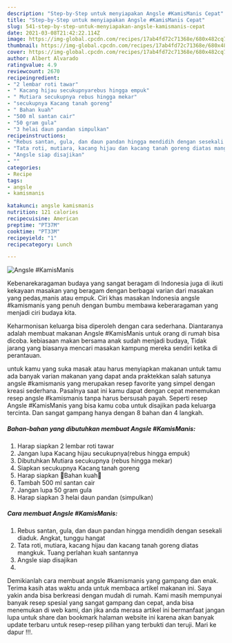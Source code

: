 ```yaml
---
description: "Step-by-Step untuk menyiapakan Angsle #KamisManis Cepat"
title: "Step-by-Step untuk menyiapakan Angsle #KamisManis Cepat"
slug: 541-step-by-step-untuk-menyiapakan-angsle-kamismanis-cepat
date: 2021-03-08T21:42:22.114Z
image: https://img-global.cpcdn.com/recipes/17ab4fd72c71368e/680x482cq70/angsle-kamismanis-foto-resep-utama.jpg
thumbnail: https://img-global.cpcdn.com/recipes/17ab4fd72c71368e/680x482cq70/angsle-kamismanis-foto-resep-utama.jpg
cover: https://img-global.cpcdn.com/recipes/17ab4fd72c71368e/680x482cq70/angsle-kamismanis-foto-resep-utama.jpg
author: Albert Alvarado
ratingvalue: 4.9
reviewcount: 2670
recipeingredient:
- "2 lembar roti tawar"
- " Kacang hijau secukupnyarebus hingga empuk"
- " Mutiara secukupnya rebus hingga mekar"
- "secukupnya Kacang tanah goreng"
- " Bahan kuah"
- "500 ml santan cair"
- "50 gram gula"
- "3 helai daun pandan simpulkan"
recipeinstructions:
- "Rebus santan, gula, dan daun pandan hingga mendidih dengan sesekali diaduk. Angkat, tunggu hangat"
- "Tata roti, mutiara, kacang hijau dan kacang tanah goreng diatas mangkuk. Tuang perlahan kuah santannya"
- "Angsle siap disajikan"
- ""
categories:
- Recipe
tags:
- angsle
- kamismanis

katakunci: angsle kamismanis 
nutrition: 121 calories
recipecuisine: American
preptime: "PT37M"
cooktime: "PT33M"
recipeyield: "1"
recipecategory: Lunch

---
```



![Angsle #KamisManis](https://img-global.cpcdn.com/recipes/17ab4fd72c71368e/680x482cq70/angsle-kamismanis-foto-resep-utama.jpg)

Kebenarekaragaman budaya yang sangat beragam di Indonesia juga di ikuti kekayaan masakan yang beragam dengan berbagai varian dari masakan yang pedas,manis atau empuk. Ciri khas masakan Indonesia angsle #kamismanis yang penuh dengan bumbu membawa keberaragaman yang menjadi ciri budaya kita.


Keharmonisan keluarga bisa diperoleh dengan cara sederhana. Diantaranya adalah membuat makanan Angsle #KamisManis untuk orang di rumah bisa dicoba. kebiasaan makan bersama anak sudah menjadi budaya, Tidak jarang yang biasanya mencari masakan kampung mereka sendiri ketika di perantauan.



untuk kamu yang suka masak atau harus menyiapkan makanan untuk tamu ada banyak varian makanan yang dapat anda praktekkan salah satunya angsle #kamismanis yang merupakan resep favorite yang simpel dengan kreasi sederhana. Pasalnya saat ini kamu dapat dengan cepat menemukan resep angsle #kamismanis tanpa harus bersusah payah.
Seperti resep Angsle #KamisManis yang bisa kamu coba untuk disajikan pada keluarga tercinta. Dan sangat gampang hanya dengan 8 bahan dan 4 langkah.


<!--inarticleads1-->

##### Bahan-bahan yang dibutuhkan membuat Angsle #KamisManis:

1. Harap siapkan 2 lembar roti tawar
1. Jangan lupa  Kacang hijau secukupnya(rebus hingga empuk)
1. Dibutuhkan  Mutiara secukupnya (rebus hingga mekar)
1. Siapkan secukupnya Kacang tanah goreng
1. Harap siapkan  🍁Bahan kuah🍁
1. Tambah 500 ml santan cair
1. Jangan lupa 50 gram gula
1. Harap siapkan 3 helai daun pandan (simpulkan)




<!--inarticleads2-->

##### Cara membuat  Angsle #KamisManis:

1. Rebus santan, gula, dan daun pandan hingga mendidih dengan sesekali diaduk. Angkat, tunggu hangat
1. Tata roti, mutiara, kacang hijau dan kacang tanah goreng diatas mangkuk. Tuang perlahan kuah santannya
1. Angsle siap disajikan
1. 




Demikianlah cara membuat angsle #kamismanis yang gampang dan enak. Terima kasih atas waktu anda untuk membaca artikel makanan ini. Saya yakin anda bisa berkreasi dengan mudah di rumah. Kami masih mempunyai banyak resep spesial yang sangat gampang dan cepat, anda bisa menemukan di web kami, dan jika anda merasa artikel ini bermanfaat jangan lupa untuk share dan bookmark halaman website ini karena akan banyak update terbaru untuk resep-resep pilihan yang terbukti dan teruji. Mari ke dapur !!!. 
